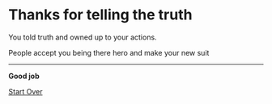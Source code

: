 # Thanks for telling the truth

You told truth and owned up to your actions.

People accept you being there hero and make your new suit

---

**Good job**

[Start Over](../breakingnews.md)
